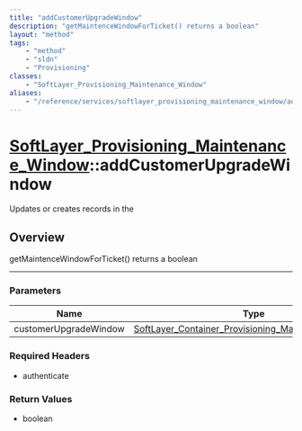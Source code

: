 ```yaml
---
title: "addCustomerUpgradeWindow"
description: "getMaintenceWindowForTicket() returns a boolean"
layout: "method"
tags:
    - "method"
    - "sldn"
    - "Provisioning"
classes:
    - "SoftLayer_Provisioning_Maintenance_Window"
aliases:
    - "/reference/services/softlayer_provisioning_maintenance_window/addCustomerUpgradeWindow"
---
```

# [SoftLayer_Provisioning_Maintenance_Window](/reference/services/SoftLayer_Provisioning_Maintenance_Window)::addCustomerUpgradeWindow

Updates or creates records in the


## Overview 
getMaintenceWindowForTicket() returns a boolean 

-----

### Parameters 
|Name | Type | Description |
| --- | --- | --- |
|customerUpgradeWindow| <a href='/reference/datatypes/SoftLayer_Container_Provisioning_Maintenance_Window'>SoftLayer_Container_Provisioning_Maintenance_Window </a>| |


### Required Headers
* authenticate


### Return Values
* boolean




